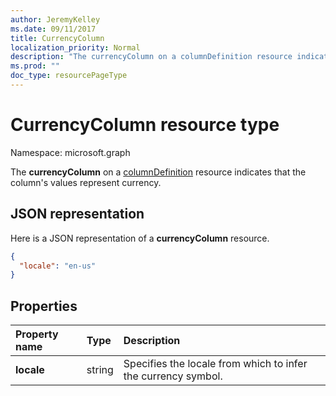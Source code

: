```yaml
---
author: JeremyKelley
ms.date: 09/11/2017
title: CurrencyColumn
localization_priority: Normal
description: "The currencyColumn on a columnDefinition resource indicates that the column's values represent currency."
ms.prod: ""
doc_type: resourcePageType
---
```


# CurrencyColumn resource type

Namespace: microsoft.graph

The **currencyColumn** on a [columnDefinition](columndefinition.md) resource indicates that the column's values represent currency.

## JSON representation

Here is a JSON representation of a **currencyColumn** resource.
<!-- { "blockType": "resource", "@odata.type": "microsoft.graph.currencyColumn" } -->

```json
{
  "locale": "en-us"
}
```

## Properties

| Property name | Type   | Description
|:--------------|:-------|:----------------------------------------------------
| **locale**    | string | Specifies the locale from which to infer the currency symbol.

<!-- {
  "type": "#page.annotation",
  "description": "",
  "keywords": "",
  "section": "documentation",
  "tocPath": "Resources/CurrencyColumn"
} -->

